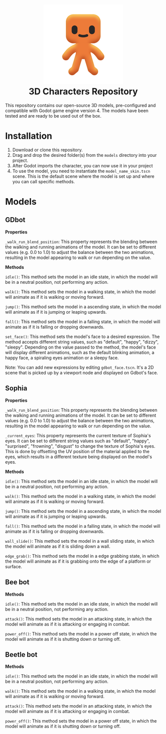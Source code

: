 <h1 align="center">
<img src="./character_icon.png"/>
<br/>
3D Characters Repository</h1>

This repository contains our open-source 3D models, pre-configured and compatible with Godot game engine version 4. The models have been tested and are ready to be used out of the box.

# Installation
1. Download or clone this repository.
2. Drag and drop the desired folder(s) from the `models` directory into your project.
3. After Godot imports the character, you can now use it in your project
4. To use the model, you need to instantiate the `model_name_skin.tscn` scene. This is the default scene where the model is set up and where you can call specific methods.

# Models
## GDbot

**Properties**

`_walk_run_blend_position`: This property represents the blending between the walking and running animations of the model. It can be set to different values (e.g. 0.0 to 1.0) to adjust the balance between the two animations, resulting in the model appearing to walk or run depending on the value.

**Methods**

`idle()`: This method sets the model in an idle state, in which the model will be in a neutral position, not performing any action.

`walk()`: This method sets the model in a walking state, in which the model will animate as if it is walking or moving forward.

`jump()`: This method sets the model in a ascending state, in which the model will animate as if it is jumping or leaping upwards.

`fall()`: This method sets the model in a falling state, in which the model will animate as if it is falling or dropping downwards.

`set_face()`: This method sets the model's face to a desired expression. The method accepts different string values, such as "default", "happy", "dizzy", "sleepy". Depending on the value passed to the method, the model's face will display different animations, such as the default blinking animation, a happy face, a spiraling eyes animation or a sleepy face.

Note: You can add new expressions by editing `gdbot_face.tscn`. It's a 2D scene that is picked up by a viewport node and displayed on Gdbot's face.

## Sophia

**Properties**

`_walk_run_blend_position`: This property represents the blending between the walking and running animations of the model. It can be set to different values (e.g. 0.0 to 1.0) to adjust the balance between the two animations, resulting in the model appearing to walk or run depending on the value.

`_current_eyes`: This property represents the current texture of Sophia's eyes. It can be set to different string values such as "default", "happy", "surprised", "frowning", "disgust" to change the texture of Sophia's eyes. This is done by offsetting the UV position of the material applied to the eyes, which results in a different texture being displayed on the model's eyes.

**Methods**

`idle()`: This method sets the model in an idle state, in which the model will be in a neutral position, not performing any action.

`walk()`: This method sets the model in a walking state, in which the model will animate as if it is walking or moving forward.

`jump()`: This method sets the model in a ascending state, in which the model will animate as if it is jumping or leaping upwards.

`fall()`: This method sets the model in a falling state, in which the model will animate as if it is falling or dropping downwards.

`wall_slide()`: This method sets the model in a wall sliding state, in which the model will animate as if it is sliding down a wall.

`edge_grab()`: This method sets the model in a edge grabbing state, in which the model will animate as if it is grabbing onto the edge of a platform or surface.

## Bee bot

**Methods**

`idle()`: This method sets the model in an idle state, in which the model will be in a neutral position, not performing any action.

`attack()`: This method sets the model in an attacking state, in which the model will animate as if it is attacking or engaging in combat.

`power_off()`: This method sets the model in a power off state, in which the model will animate as if it is shutting down or turning off.


## Beetle bot

**Methods**

`idle()`: This method sets the model in an idle state, in which the model will be in a neutral position, not performing any action.

`walk()`: This method sets the model in a walking state, in which the model will animate as if it is walking or moving forward.

`attack()`: This method sets the model in an attacking state, in which the model will animate as if it is attacking or engaging in combat.

`power_off()`: This method sets the model in a power off state, in which the model will animate as if it is shutting down or turning off.

